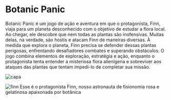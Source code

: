 # Botanic Panic

 Botanic Panic é um jogo de ação e aventura em que o protagonista, Finn, viaja para um planeta desconhecido com o objetivo de estudar a flora local.  Ao chegar, ele descobre que nem todas as plantas são inofensivas. Muitas delas, na verdade, são hostis e atacam Finn de maneiras diversas. À medida que explora o planeta, Finn precisa se defender dessas plantas perigosas, enfrentando desafiadores combates e superando obstáculos.
O jogo combina elementos de exploração, estratégia e ação, enquanto o protagonista tenta entender a misteriosa flora alienígena e sobreviver aos ataques das plantas que tentam impedi-lo de completar sua missão.

![capa](https://github.com/user-attachments/assets/a554acb2-2bee-455f-9a1b-a21b4a4cc8b1)


![finn](https://github.com/user-attachments/assets/d0cf3082-904c-4ba2-a8f6-517da7c28206)
Esse é o protagonista Finn, nosso astronauta de fisionomia rosa e gelatinosa apaixonada por botânica
